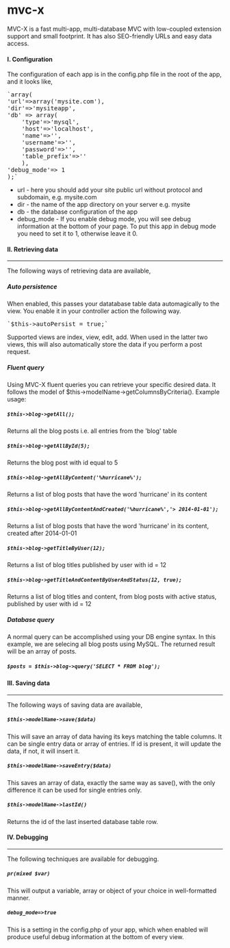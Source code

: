 # mvc-x

MVC-X is a fast multi-app, multi-database MVC with low-coupled extension support and small footprint. It has also SEO-friendly URLs and easy data access.

#### I. Configuration

The configuration of each app is in the config.php file in the root of the app, and it looks like,
<pre>
`array(
'url'=>array('mysite.com'),
'dir'=>'mysiteapp',
'db' => array(
	'type'=>'mysql',
	'host'=>'localhost',
	'name'=>'',
	'username'=>'',
	'password'=>'',
	'table_prefix'=>''
	),
'debug_mode'=> 1
);`</pre>

 *   url - here you should add your site public url without protocol and subdomain, e.g. mysite.com 
 *   dir - the name of the app directory on your server e.g. mysite
 *   db - the database configuration of the app
 *   debug_mode - If you enable debug mode, you will see debug information at the bottom of your page. To put this app in debug mode you need to set it to 1, otherwise leave it 0.


#### II. Retrieving data
* * *
The following ways of retrieving data are available,

##### Auto persistence
When enabled, this passes your datatabase table data automagically to the view. You enable it in your controller action the following way. 

<pre>`$this->autoPersist = true;`</pre>

Supported views are index, view, edit, add. When used in the latter two views, this will also automatically store the data if you perform a post request.

##### Fluent query

Using MVC-X fluent queries you can retrieve your specific desired data. It follows the model of $this->modelName->getColumnsByCriteria(). Example usage:

##### `$this->blog->getAll();` 
Returns all the blog posts i.e. all entries from the 'blog' table

##### `$this->blog->getAllById(5);` 
Returns the blog post with id equal to 5

##### `$this->blog->getAllByContent('%hurricane%');` 
Returns a list of blog posts that have the word 'hurricane' in its content

##### `$this->blog->getAllByContentAndCreated('%hurricane%','> 2014-01-01');` 
Returns a list of blog posts that have the word 'hurricane' in its content, created after 2014-01-01

##### `$this->blog->getTitleByUser(12);`
Returns a list of blog titles published by user with id = 12

##### `$this->blog->getTitleAndContentByUserAndStatus(12, true);`
Returns a list of blog titles and content, from blog posts with active status, published by user with id = 12

##### Database query

A normal query can be accomplished using your DB engine syntax. In this example, we are selecing all blog posts using MySQL. The returned result will be an array of posts.

##### `$posts = $this->blog->query('SELECT * FROM blog');`

#### III. Saving data
* * *
The following ways of saving data are available,

##### `$this->modelName->save($data)`

This will save an array of data having its keys matching the table columns. It can be single entry data or array of entries. If id is present, it will update the data, if not, it will insert it. 

##### `$this->modelName->saveEntry($data)`

This saves an array of data, exactly the same way as save(), with the only difference it can be used for single entries only.

##### `$this->modelName->lastId()`

Returns the id of the last inserted database table row.


#### IV. Debugging
* * *
The following techniques are available for debugging.

##### `pr(mixed $var)`

This will output a variable, array or object of your choice in well-formatted manner.

##### `debug_mode=>true`

This is a setting in the config.php of your app, which when enabled will produce useful debug information at the bottom of every view.



